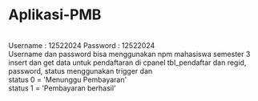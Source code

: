 # Aplikasi-PMB
<br>
Username : 12522024
Password : 12522024
<br>
Username dan password bisa menggunakan npm mahasiswa semester 3
<br>
insert dan get data untuk pendaftaran di cpanel tbl_pendaftar dan regid, password, status menggunakan trigger
dan<br> status 0 = 'Menunggu Pembayaran'<br>
    status 1 = 'Pembayaran berhasil'
